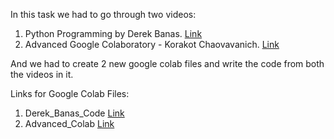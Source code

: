 In this task we had to go through two videos:

1. Python Programming by Derek Banas. [Link](https://youtu.be/N4mEzFDjqtA?si=FQ4Ztjq2TwJ1E82K)
2. Advanced Google Colaboratory - Korakot Chaovavanich. [Link](https://youtu.be/qxBWBeDnLt8?si=pYT878i2rygzdPzU)

And we had to create 2 new google colab files and write the code from both the videos in it.

Links for Google Colab Files:

1. Derek_Banas_Code [Link](https://colab.research.google.com/drive/1QGOpkFASlyXLKPMpNGSXhbsyAKjsfvgq?usp=sharing)
2. Advanced_Colab [Link](https://colab.research.google.com/drive/1XAdgcAy5PXlrpbGEubr0bsHCLZkls7gs?usp=sharing)
